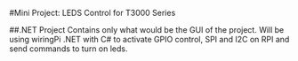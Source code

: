 #Mini Project: LEDS Control for T3000 Series

##.NET Project
Contains only what would be the GUI of the project.
Will be using wiringPi .NET with C#  to activate GPIO control, SPI and I2C on RPI and send commands to turn on leds.